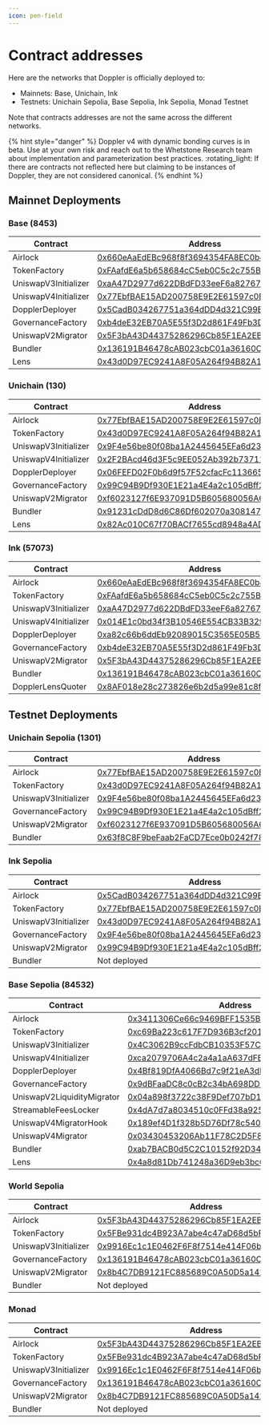 ```yaml
---
icon: pen-field
---
```


# Contract addresses

Here are the networks that Doppler is officially deployed to:

* Mainnets: Base, Unichain, Ink&#x20;
* Testnets: Unichain Sepolia, Base Sepolia, Ink Sepolia, Monad Testnet

Note that contracts addresses are not the same across the different networks.

{% hint style="danger" %}
Doppler v4 with dynamic bonding curves is in beta. Use at your own risk and reach out to the Whetstone Research team about implementation and parameterization best practices. :rotating\_light: If there are contracts not reflected here but claiming to be instances of Doppler, they are not considered canonical.
{% endhint %}

## Mainnet Deployments

### Base (8453)

| Contract             | Address                                                                                                               |
| -------------------- | --------------------------------------------------------------------------------------------------------------------- |
| Airlock              | [0x660eAaEdEBc968f8f3694354FA8EC0b4c5Ba8D12](https://basescan.org/address/0x660eAaEdEBc968f8f3694354FA8EC0b4c5Ba8D12) |
| TokenFactory         | [0xFAafdE6a5b658684cC5eb0C5c2c755B00A246F45](https://basescan.org/address/0xFAafdE6a5b658684cC5eb0C5c2c755B00A246F45) |
| UniswapV3Initializer | [0xaA47D2977d622DBdFD33eeF6a8276727c52EB4e5](https://basescan.org/address/0xaA47D2977d622DBdFD33eeF6a8276727c52EB4e5) |
| UniswapV4Initializer | [0x77EbfBAE15AD200758E9E2E61597c0B07d731254](https://basescan.org/address/0x77EbfBAE15AD200758E9E2E61597c0B07d731254) |
| DopplerDeployer      | [0x5CadB034267751a364dDD4d321C99E07A307f915](https://basescan.org/address/0x5CadB034267751a364dDD4d321C99E07A307f915) |
| GovernanceFactory    | [0xb4deE32EB70A5E55f3D2d861F49Fb3D79f7a14d9](https://basescan.org/address/0xb4deE32EB70A5E55f3D2d861F49Fb3D79f7a14d9) |
| UniswapV2Migrator    | [0x5F3bA43D44375286296Cb85F1EA2EBfa25dde731](https://basescan.org/address/0x5F3bA43D44375286296Cb85F1EA2EBfa25dde731) |
| Bundler              | [0x136191B46478cAB023cbC01a36160C4Aad81677a](https://basescan.org/address/0x136191B46478cAB023cbC01a36160C4Aad81677a) |
| Lens                 | [0x43d0D97EC9241A8F05A264f94B82A1d2E600f2B3](https://basescan.org/address/0x43d0D97EC9241A8F05A264f94B82A1d2E600f2B3) |

### Unichain (130)

| Contract             | Address                                                                                                                          |
| -------------------- | -------------------------------------------------------------------------------------------------------------------------------- |
| Airlock              | [0x77EbfBAE15AD200758E9E2E61597c0B07d731254](https://unichain.blockscout.com/address/0x77EbfBAE15AD200758E9E2E61597c0B07d731254) |
| TokenFactory         | [0x43d0D97EC9241A8F05A264f94B82A1d2E600f2B3](https://unichain.blockscout.com/address/0x43d0D97EC9241A8F05A264f94B82A1d2E600f2B3) |
| UniswapV3Initializer | [0x9F4e56be80f08ba1A2445645EFa6d231E27b43ec](https://unichain.blockscout.com/address/0x9F4e56be80f08ba1A2445645EFa6d231E27b43ec) |
| UniswapV4Initializer | [0x2F2BAcd46d3F5c9EE052Ab392b73711dB89129DB](https://unichain.blockscout.com/address/0x2F2BAcd46d3F5c9EE052Ab392b73711dB89129DB) |
| DopplerDeployer      | [0x06FEFD02F0b6d9f57F52cfacFc113665Dfa20F0f](https://unichain.blockscout.com/address/0x06FEFD02F0b6d9f57F52cfacFc113665Dfa20F0f) |
| GovernanceFactory    | [0x99C94B9Df930E1E21a4E4a2c105dBff21bF5c5aE](https://unichain.blockscout.com/address/0x99C94B9Df930E1E21a4E4a2c105dBff21bF5c5aE) |
| UniswapV2Migrator    | [0xf6023127f6E937091D5B605680056A6D27524bad](https://unichain.blockscout.com/address/0xf6023127f6E937091D5B605680056A6D27524bad) |
| Bundler              | [0x91231cDdD8d6C86Df602070a3081478e074b97b7](https://unichain.blockscout.com/address/0x91231cDdD8d6C86Df602070a3081478e074b97b7) |
| Lens                 | [0x82Ac010C67f70BACf7655cd8948a4AD92A173CAC](https://unichain.blockscout.com/address/0x82Ac010C67f70BACf7655cd8948a4AD92A173CAC) |

### Ink (57073)

| Contract             | Address                                                                                                                          |
| -------------------- | -------------------------------------------------------------------------------------------------------------------------------- |
| Airlock              | [0x660eAaEdEBc968f8f3694354FA8EC0b4c5Ba8D12](https://explorer.inkonchain.com/address/0x660eAaEdEBc968f8f3694354FA8EC0b4c5Ba8D12) |
| TokenFactory         | [0xFAafdE6a5b658684cC5eb0C5c2c755B00A246F45](https://explorer.inkonchain.com/address/0xFAafdE6a5b658684cC5eb0C5c2c755B00A246F45) |
| UniswapV3Initializer | [0xaA47D2977d622DBdFD33eeF6a8276727c52EB4e5](https://explorer.inkonchain.com/address/0xaA47D2977d622DBdFD33eeF6a8276727c52EB4e5) |
| UniswapV4Initializer | [0x014E1c0bd34f3B10546E554CB33B3293fECDD056](https://explorer.inkonchain.com/address/0x014E1c0bd34f3B10546E554CB33B3293fECDD056) |
| DopplerDeployer      | [0xa82c66b6ddEb92089015C3565E05B5c9750b2d4B](https://explorer.inkonchain.com/address/0xa82c66b6ddEb92089015C3565E05B5c9750b2d4B) |
| GovernanceFactory    | [0xb4deE32EB70A5E55f3D2d861F49Fb3D79f7a14d9](https://explorer.inkonchain.com/address/0xb4deE32EB70A5E55f3D2d861F49Fb3D79f7a14d9) |
| UniswapV2Migrator    | [0x5F3bA43D44375286296Cb85F1EA2EBfa25dde731](https://explorer.inkonchain.com/address/0x5F3bA43D44375286296Cb85F1EA2EBfa25dde731) |
| Bundler              | [0x136191B46478cAB023cbC01a36160C4Aad81677a](https://explorer.inkonchain.com/address/0x136191B46478cAB023cbC01a36160C4Aad81677a) |
| DopplerLensQuoter    | [0x8AF018e28c273826e6b2d5a99e81c8fB63729b07](https://explorer.inkonchain.com/address/0x8AF018e28c273826e6b2d5a99e81c8fB63729b07) |

## Testnet Deployments

### Unichain Sepolia (1301)

| Contract             | Address                                                                                                                                  |
| -------------------- | ---------------------------------------------------------------------------------------------------------------------------------------- |
| Airlock              | [0x77EbfBAE15AD200758E9E2E61597c0B07d731254](https://unichain-sepolia.blockscout.com/address/0x77EbfBAE15AD200758E9E2E61597c0B07d731254) |
| TokenFactory         | [0x43d0D97EC9241A8F05A264f94B82A1d2E600f2B3](https://unichain-sepolia.blockscout.com/address/0x43d0D97EC9241A8F05A264f94B82A1d2E600f2B3) |
| UniswapV3Initializer | [0x9F4e56be80f08ba1A2445645EFa6d231E27b43ec](https://unichain-sepolia.blockscout.com/address/0x9F4e56be80f08ba1A2445645EFa6d231E27b43ec) |
| GovernanceFactory    | [0x99C94B9Df930E1E21a4E4a2c105dBff21bF5c5aE](https://unichain-sepolia.blockscout.com/address/0x99C94B9Df930E1E21a4E4a2c105dBff21bF5c5aE) |
| UniswapV2Migrator    | [0xf6023127f6E937091D5B605680056A6D27524](https://unichain-sepolia.blockscout.com/address/0xf6023127f6E937091D5B605680056A6D27524bad)    |
| Bundler              | [0x63f8C8F9beFaab2FaCD7Ece0b0242f78B920Ee90](https://unichain-sepolia.blockscout.com/address/0x63f8C8F9beFaab2FaCD7Ece0b0242f78B920Ee90) |


### Ink Sepolia

| Contract             | Address                                                                                                                                  |
| -------------------- | ---------------------------------------------------------------------------------------------------------------------------------------- |
| Airlock              | [0x5CadB034267751a364dDD4d321C99E07A307f915](https://explorer-sepolia.inkonchain.com/address/0x5CadB034267751a364dDD4d321C99E07A307f915) |
| TokenFactory         | [0x77EbfBAE15AD200758E9E2E61597c0B07d731254](https://explorer-sepolia.inkonchain.com/address/0x77EbfBAE15AD200758E9E2E61597c0B07d731254) |
| UniswapV3Initializer | [0x43d0D97EC9241A8F05A264f94B82A1d2E600f2B3](https://explorer-sepolia.inkonchain.com/address/0x43d0D97EC9241A8F05A264f94B82A1d2E600f2B3) |
| GovernanceFactory    | [0x9F4e56be80f08ba1A2445645EFa6d231E27b43ec](https://explorer-sepolia.inkonchain.com/address/0x9F4e56be80f08ba1A2445645EFa6d231E27b43ec) |
| UniswapV2Migrator    | [0x99C94B9Df930E1E21a4E4a2c105dBff21bF5c5aE](https://explorer-sepolia.inkonchain.com/address/0x99C94B9Df930E1E21a4E4a2c105dBff21bF5c5aE) |
| Bundler              | Not deployed                                                                                                                             |

### Base Sepolia (84532)

| Contract                   | Address                                                                                                                              |
| -------------------------- | ------------------------------------------------------------------------------------------------------------------------------------ |
| Airlock                    | [0x3411306Ce66c9469BFF1535BA955503c4Bde1C6e](https://base-sepolia.blockscout.com/address/0x3411306Ce66c9469BFF1535BA955503c4Bde1C6e) |
| TokenFactory               | [0xc69Ba223c617F7D936B3cf2012aa644815dBE9Ff](https://base-sepolia.blockscout.com/address/0xc69Ba223c617F7D936B3cf2012aa644815dBE9Ff) |
| UniswapV3Initializer       | [0x4C3062B9ccFdbCB10353F57C1B59a29d4c5CFa47](https://base-sepolia.blockscout.com/address/0x4C3062B9ccFdbCB10353F57C1B59a29d4c5CFa47) |
| UniswapV4Initializer       | [0xca2079706A4c2a4a1aA637dFB47d7f27Fe58653F](https://base-sepolia.blockscout.com/address/0xca2079706A4c2a4a1aA637dFB47d7f27Fe58653F) |
| DopplerDeployer            | [0x4Bf819DfA4066Bd7c9f21eA3dB911Bd8C10Cb3ca](https://base-sepolia.blockscout.com/address/0x4Bf819DfA4066Bd7c9f21eA3dB911Bd8C10Cb3ca) |
| GovernanceFactory          | [0x9dBFaaDC8c0cB2c34bA698DD9426555336992e20](https://base-sepolia.blockscout.com/address/0x9dBFaaDC8c0cB2c34bA698DD9426555336992e20) |
| UniswapV2LiquidityMigrator | [0x04a898f3722c38F9Def707bD17DC78920EFA977C](https://base-sepolia.blockscout.com/address/0x04a898f3722c38F9Def707bD17DC78920EFA977C) |
| StreamableFeesLocker       | [0x4dA7d7a8034510c0FFd38a9252237AE8DbA3Cb61](https://base-sepolia.blockscout.com/address/0x4dA7d7a8034510c0FFd38a9252237AE8DbA3Cb61) |
| UniswapV4MigratorHook      | [0x189ef4D1f328b5D76Df78c5409A72e1e8d1C2000](https://base-sepolia.blockscout.com/address/0x189ef4D1f328b5D76Df78c5409A72e1e8d1C2000) |
| UniswapV4Migrator          | [0x03430453206Ab11F78C2D5F8aa2c18cb6cF1DDe7](https://base-sepolia.blockscout.com/address/0x03430453206Ab11F78C2D5F8aa2c18cb6cF1DDe7) |
| Bundler                    | [0xab7BACB0d5C2C10152f92D34e07F530EB3CB0Fb1](https://base-sepolia.blockscout.com/address/0xab7BACB0d5C2C10152f92D34e07F530EB3CB0Fb1) |
| Lens                       | [0x4a8d81Db741248a36D9eb3bc6eF648Bf798B47a7](https://base-sepolia.blockscout.com/address/0x4a8d81Db741248a36D9eb3bc6eF648Bf798B47a7) |

### World Sepolia

| Contract             | Address                                                                                                                                          |
| -------------------- | ------------------------------------------------------------------------------------------------------------------------------------------------ |
| Airlock              | [0x5F3bA43D44375286296Cb85F1EA2EBfa25dde731](https://worldchain-sepolia.explorer.alchemy.com/address/0x5F3bA43D44375286296Cb85F1EA2EBfa25dde731) |
| TokenFactory         | [0x5FBe931dc4B923A7abe4c47aD68d5bF9Eda5B76D](https://worldchain-sepolia.explorer.alchemy.com/address/0x5FBe931dc4B923A7abe4c47aD68d5bF9Eda5B76D) |
| UniswapV3Initializer | [0x9916Ec1c1E0462F6F8f7514e414F06bf001Ac82A](https://worldchain-sepolia.explorer.alchemy.com/address/0x9916Ec1c1E0462F6F8f7514e414F06bf001Ac82A) |
| GovernanceFactory    | [0x136191B46478cAB023cbC01a36160C4Aad81677a](https://worldchain-sepolia.explorer.alchemy.com/address/0x136191B46478cAB023cbC01a36160C4Aad81677a) |
| UniswapV2Migrator    | [0x8b4C7DB9121FC885689C0A50D5a1429F15AEc2a0](https://worldchain-sepolia.explorer.alchemy.com/address/0x8b4C7DB9121FC885689C0A50D5a1429F15AEc2a0) |
| Bundler              | Not deployed                                                                                                                                     |

### Monad

| Contract             | Address                                                                                                                            |
| -------------------- | ---------------------------------------------------------------------------------------------------------------------------------- |
| Airlock              | [0x5F3bA43D44375286296Cb85F1EA2EBfa25dde731](https://testnet.monadexplorer.com/address/0x5F3bA43D44375286296Cb85F1EA2EBfa25dde731) |
| TokenFactory         | [0x5FBe931dc4B923A7abe4c47aD68d5bF9Eda5B76D](https://testnet.monadexplorer.com/address/0x5FBe931dc4B923A7abe4c47aD68d5bF9Eda5B76D) |
| UniswapV3Initializer | [0x9916Ec1c1E0462F6F8f7514e414F06bf001Ac82A](https://testnet.monadexplorer.com/address/0x9916Ec1c1E0462F6F8f7514e414F06bf001Ac82A) |
| GovernanceFactory    | [0x136191B46478cAB023cbC01a36160C4Aad81677a](https://testnet.monadexplorer.com/address/0x136191B46478cAB023cbC01a36160C4Aad81677a) |
| UniswapV2Migrator    | [0x8b4C7DB9121FC885689C0A50D5a1429F15AEc2a0](https://testnet.monadexplorer.com/address/0x8b4C7DB9121FC885689C0A50D5a1429F15AEc2a0) |
| Bundler              | Not deployed                                                                                                                       |
